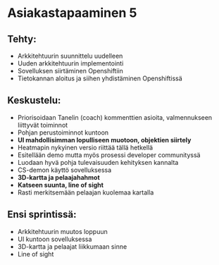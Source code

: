 # Asiakastapaaminen 5

## Tehty:
- Arkkitehtuurin suunnittelu uudelleen
- Uuden arkkitehtuurin implementointi
- Sovelluksen siirtäminen Openshiftiin
- Tietokannan aloitus ja siihen yhdistäminen Openshiftissä

## Keskustelu:
- Priorisoidaan Tanelin (coach) kommenttien asioita, valmennukseen liittyvät toiminnot
- Pohjan perustoiminnot kuntoon
- **UI mahdollisimman lopulliseen muotoon, objektien siirtely**
- Heatmapin nykyinen versio riittää tällä hetkellä
- Esitellään demo mutta myös prosessi developer communityssä
- Luodaan hyvä pohja tulevaisuuden kehityksen kannalta
- CS-demon käyttö sovelluksessa
- **3D-kartta ja pelaajahahmot**
- **Katseen suunta, line of sight**
- Rasti merkitsemään pelaajan kuolemaa kartalla

## Ensi sprintissä:
- Arkkitehtuurin muutos loppuun
- UI kuntoon sovelluksessa
- 3D-kartta ja pelaajat liikkumaan sinne
- Line of sight

